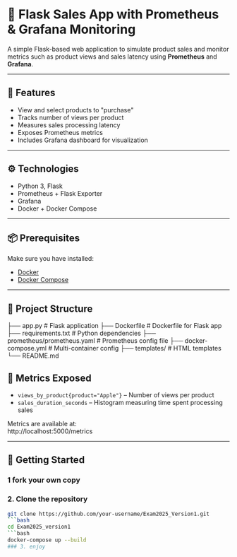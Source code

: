 # 🛒 Flask Sales App with Prometheus & Grafana Monitoring

A simple Flask-based web application to simulate product sales and monitor metrics such as product views and sales latency using **Prometheus** and **Grafana**.

---

## 🚀 Features

- View and select products to "purchase"
- Tracks number of views per product
- Measures sales processing latency
- Exposes Prometheus metrics
- Includes Grafana dashboard for visualization

---

## ⚙️ Technologies

- Python 3, Flask
- Prometheus + Flask Exporter
- Grafana
- Docker + Docker Compose

---
## 📦 Prerequisites

Make sure you have installed:

- [Docker](https://www.docker.com/)
- [Docker Compose](https://docs.docker.com/compose/)

---

## 📁 Project Structure
├── app.py # Flask application
├── Dockerfile # Dockerfile for Flask app
├── requirements.txt # Python dependencies
├── prometheus/prometheus.yaml # Prometheus config file
├── docker-compose.yml # Multi-container config
├── templates/ # HTML templates
└── README.md
## 🧪 Metrics Exposed

- `views_by_product{product="Apple"}` – Number of views per product
- `sales_duration_seconds` – Histogram measuring time spent processing sales

Metrics are available at:  
http://localhost:5000/metrics

---

## 🚀 Getting Started
### 1 fork your own copy
### 2. Clone the repository
```bash
git clone https://github.com/your-username/Exam2025_Version1.git
```bash
cd Exam2025_version1
```bash
docker-compose up --build
### 3. enjoy

